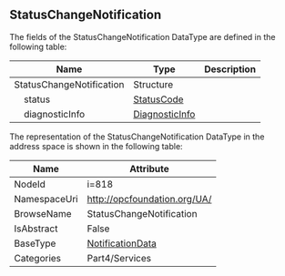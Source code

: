 <!-- datatype -->
## StatusChangeNotification
  
<!-- end of description -->
The fields of the StatusChangeNotification DataType are defined in the following table:  

|Name|Type|Description|
|---|---|---|
|StatusChangeNotification|Structure||
|&nbsp;&nbsp;&nbsp;&nbsp;status|[StatusCode](../../../Part4/DataTypes/StatusCode/readme.md)||
|&nbsp;&nbsp;&nbsp;&nbsp;diagnosticInfo|[DiagnosticInfo](../../../Part4/DataTypes/DiagnosticInfo/readme.md)||

The representation of the StatusChangeNotification DataType in the address space is shown in the following table:  

|Name|Attribute|
|---|---|
|NodeId|i=818|
|NamespaceUri|http://opcfoundation.org/UA/|
|BrowseName|StatusChangeNotification|
|IsAbstract|False|
|BaseType|[NotificationData](../../../Part4/Services/NotificationData/readme.md)|
|Categories|Part4/Services|

